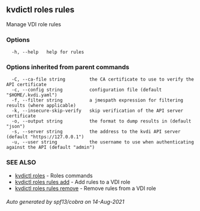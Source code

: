 ## kvdictl roles rules

Manage VDI role rules

### Options

```
  -h, --help   help for rules
```

### Options inherited from parent commands

```
  -C, --ca-file string         the CA certificate to use to verify the API certificate
  -c, --config string          configuration file (default "$HOME/.kvdi.yaml")
  -f, --filter string          a jmespath expression for filtering results (where applicable)
  -k, --insecure-skip-verify   skip verification of the API server certificate
  -o, --output string          the format to dump results in (default "json")
  -s, --server string          the address to the kvdi API server (default "https://127.0.0.1")
  -u, --user string            the username to use when authenticating against the API (default "admin")
```

### SEE ALSO

* [kvdictl roles](kvdictl_roles.md)	 - Roles commands
* [kvdictl roles rules add](kvdictl_roles_rules_add.md)	 - Add rules to a VDI role
* [kvdictl roles rules remove](kvdictl_roles_rules_remove.md)	 - Remove rules from a VDI role

###### Auto generated by spf13/cobra on 14-Aug-2021
